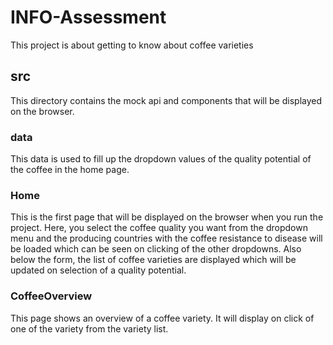 # INFO-Assessment

This project is about getting to know about coffee varieties

## src

This directory contains the mock api and components that will be displayed on the browser.

### data

This data is used to fill up the dropdown values of the quality potential of the coffee in the home page.

### Home

This is the first page that will be displayed on the browser when you run the project. Here, you select the coffee quality you want from the dropdown menu and the producing countries with the coffee resistance to disease will be loaded which can be seen on clicking of the other dropdowns. Also below the form, the list of coffee varieties are displayed which will be updated on selection of a quality potential.

### CoffeeOverview

This page shows an overview of a coffee variety. It will display on click of one of the variety from the variety list.

